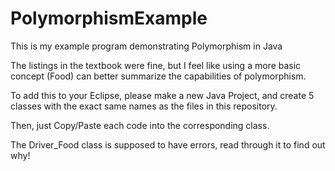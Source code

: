 # PolymorphismExample
This is my example program demonstrating Polymorphism in Java



The listings in the textbook were fine, but I feel like using a more basic concept (Food) can better summarize the capabilities of polymorphism.

To add this to your Eclipse, please make a new Java Project, and create 5 classes with the exact same names as the files in this repository.



Then, just Copy/Paste each code into the corresponding class.



The Driver_Food class is supposed to have errors, read through it to find out why!
